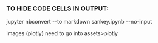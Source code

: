 ### TO HIDE CODE CELLS IN OUTPUT:
jupyter nbconvert --to markdown sankey.ipynb --no-input

images (plotly) need to go into assets>plotly